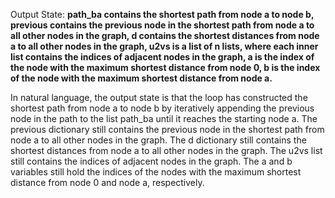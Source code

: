 Output State: **path_ba contains the shortest path from node a to node b, previous contains the previous node in the shortest path from node a to all other nodes in the graph, d contains the shortest distances from node a to all other nodes in the graph, u2vs is a list of n lists, where each inner list contains the indices of adjacent nodes in the graph, a is the index of the node with the maximum shortest distance from node 0, b is the index of the node with the maximum shortest distance from node a.**

In natural language, the output state is that the loop has constructed the shortest path from node a to node b by iteratively appending the previous node in the path to the list path_ba until it reaches the starting node a. The previous dictionary still contains the previous node in the shortest path from node a to all other nodes in the graph. The d dictionary still contains the shortest distances from node a to all other nodes in the graph. The u2vs list still contains the indices of adjacent nodes in the graph. The a and b variables still hold the indices of the nodes with the maximum shortest distance from node 0 and node a, respectively.